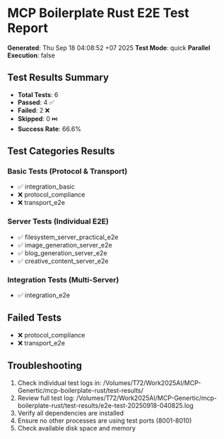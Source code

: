 # MCP Boilerplate Rust E2E Test Report

**Generated**: Thu Sep 18 04:08:52 +07 2025
**Test Mode**: quick
**Parallel Execution**: false

## Test Results Summary

- **Total Tests**: 6
- **Passed**: 4 ✅
- **Failed**: 2 ❌
- **Skipped**: 0 ⏭️
- **Success Rate**: 66.6%

## Test Categories Results

### Basic Tests (Protocol & Transport)
- ✅ integration_basic
- ❌ protocol_compliance
- ❌ transport_e2e

### Server Tests (Individual E2E)
- ✅ filesystem_server_practical_e2e
- ✅ image_generation_server_e2e
- ✅ blog_generation_server_e2e
- ✅ creative_content_server_e2e

### Integration Tests (Multi-Server)
- ✅ integration_e2e


## Failed Tests
- ❌ protocol_compliance
- ❌ transport_e2e

## Troubleshooting
1. Check individual test logs in: /Volumes/T72/Work2025AI/MCP-Genertic/mcp-boilerplate-rust/test-results/
2. Review full test log: /Volumes/T72/Work2025AI/MCP-Genertic/mcp-boilerplate-rust/test-results/e2e-test-20250918-040825.log
3. Verify all dependencies are installed
4. Ensure no other processes are using test ports (8001-8010)
5. Check available disk space and memory


